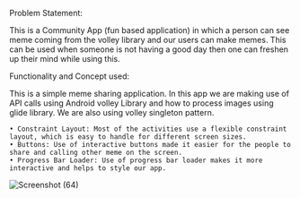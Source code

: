 Problem Statement:

This is a Community App (fun based application) in which a person can see meme coming from the volley library and our users can make memes. This can be used when someone is not having a good day then one can freshen up their mind while using this.

Functionality and Concept used:

This is a simple meme sharing application. In this app we are making use of API calls using Android volley Library and how to process images using glide library. We are also using volley singleton pattern.

    • Constraint Layout: Most of the activities use a flexible constraint layout, which is easy to handle for different screen sizes.
    • Buttons: Use of interactive buttons made it easier for the people to share and calling other meme on the screen.
    • Progress Bar Loader: Use of progress bar loader makes it more interactive and helps to style our app.
 ![Screenshot (64)](https://user-images.githubusercontent.com/95122024/226427075-a97c1f2d-763c-4267-bce6-8a758e1db2e9.png)
